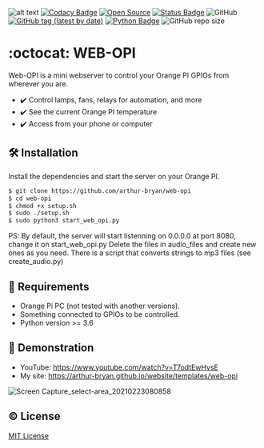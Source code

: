 ![alt text](https://github.com/arthur-bryan/web-opi/blob/master/static/images/facebook_cover_photo_2.png?raw=true)
[![Codacy Badge](https://app.codacy.com/project/badge/Grade/8535e91e982d46ac97af82dd3d179260)](https://www.codacy.com/gh/arthur-bryan/web-opi/dashboard?utm_source=github.com&amp;utm_medium=referral&amp;utm_content=arthur-bryan/web-opi&amp;utm_campaign=Badge_Grade)
[![Open Source](https://img.shields.io/badge/-Open%20Source-3066be?logo=Github&logoColor=white&link=https://github.com/arthur-bryan/pisco)](https://github.com/arthur-bryan/pisco)
[![Status Badge](	https://img.shields.io/badge/status-development-3066be)](https://github.com/arthur-bryan/web-opi)
![GitHub](https://img.shields.io/github/license/arthur-bryan/web-opi?color=blue)
[![GitHub tag (latest by date)](https://img.shields.io/github/v/tag/arthur-bryan/web-opi)](https://github.com/arthur-bryan/web-opi/tags)
[![Python Badge](https://img.shields.io/badge/-Python-3066be?logo=Python&logoColor=white&link=https://www.python.org/)](https://www.python.org/)
![GitHub repo size](https://img.shields.io/github/repo-size/arthur-bryan/web-opi)

# :octocat: WEB-OPI
Web-OPI is a mini webserver to control your Orange PI GPIOs from wherever you are.

-   :heavy_check_mark: Control lamps, fans, relays for automation, and more 
-   :heavy_check_mark: See the current Orange PI temperature 
-   :heavy_check_mark: Access from your phone or computer

## :hammer_and_wrench: Installation
Install the dependencies and start the server on your Orange PI.

```sh
$ git clone https://github.com/arthur-bryan/web-opi
$ cd web-opi
$ chmod +x setup.sh
$ sudo ./setup.sh
$ sudo python3 start_web_opi.py
```
PS: By default, the server will start listenning on 0.0.0.0 at port 8080, change it on start_web_opi.py
Delete the files in audio_files and create new ones as you need.
There is a script that converts strings to mp3 files (see create_audio.py)

## :page_facing_up: Requirements
-   Orange Pi PC (not tested with another versions).
-   Something connected to GPIOs to be controlled.
-   Python version >= 3.6

## :movie_camera: Demonstration
-  YouTube: https://www.youtube.com/watch?v=T7odtEwHvsE
-  My site: https://arthur-bryan.github.io/website/templates/web-opi

![Screen Capture_select-area_20210223080858](https://user-images.githubusercontent.com/34891953/108835746-ab156f00-75ae-11eb-81b5-1a21d196d0c8.png)

## :copyright: License
[MIT License](https://github.com/arthur-bryan/web-opi/blob/master/LICENSE.md)
